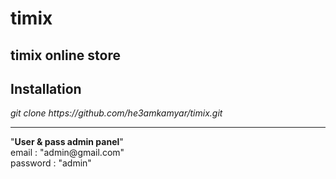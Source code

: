 # timix
<h2>timix online store</h2>

<h2>Installation</h2>
<i>git clone https://github.com/he3amkamyar/timix.git</i>
<hr />
"<b>User & pass admin panel</b>"
<br />
email : "admin@gmail.com"
<br />
password : "admin"
